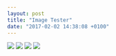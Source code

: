 ```yaml
---
layout: post
title: "Image Tester"
date: "2017-02-02 14:38:08 +0100"
---
```

![](https://the-friedrich.github.io/site/assets/img/s09-02.svg)
![](https://the-friedrich.github.io/site/assets/img/s09-01.svg)
![](https://the-friedrich.github.io/site/assets/img/s09-03.svg)
![](https://the-friedrich.github.io/site/assets/img/s09-04.svg)
